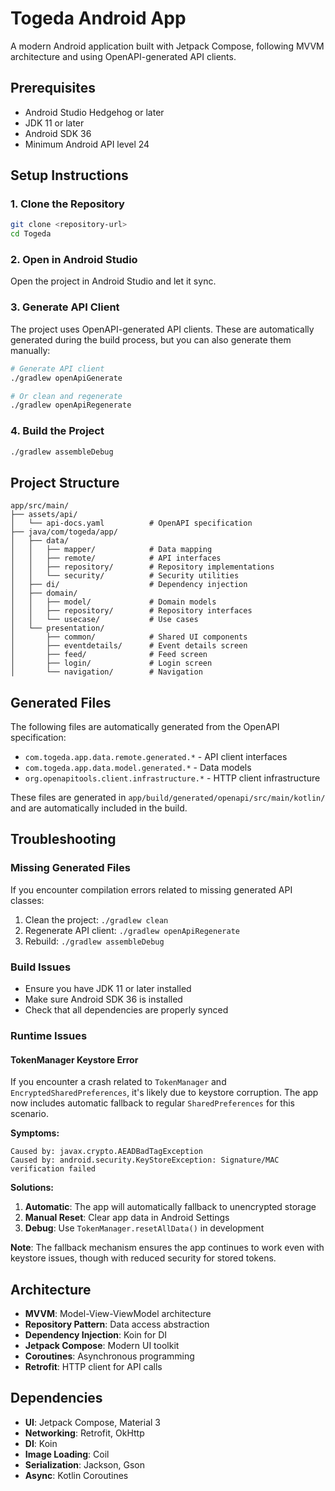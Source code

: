 # Togeda Android App

A modern Android application built with Jetpack Compose, following MVVM architecture and using OpenAPI-generated API clients.

## Prerequisites

- Android Studio Hedgehog or later
- JDK 11 or later
- Android SDK 36
- Minimum Android API level 24

## Setup Instructions

### 1. Clone the Repository

```bash
git clone <repository-url>
cd Togeda
```

### 2. Open in Android Studio

Open the project in Android Studio and let it sync.

### 3. Generate API Client

The project uses OpenAPI-generated API clients. These are automatically generated during the build process, but you can also generate them manually:

```bash
# Generate API client
./gradlew openApiGenerate

# Or clean and regenerate
./gradlew openApiRegenerate
```

### 4. Build the Project

```bash
./gradlew assembleDebug
```

## Project Structure

```
app/src/main/
├── assets/api/
│   └── api-docs.yaml          # OpenAPI specification
├── java/com/togeda/app/
│   ├── data/
│   │   ├── mapper/            # Data mapping
│   │   ├── remote/            # API interfaces
│   │   ├── repository/        # Repository implementations
│   │   └── security/          # Security utilities
│   ├── di/                    # Dependency injection
│   ├── domain/
│   │   ├── model/             # Domain models
│   │   ├── repository/        # Repository interfaces
│   │   └── usecase/           # Use cases
│   └── presentation/
│       ├── common/            # Shared UI components
│       ├── eventdetails/      # Event details screen
│       ├── feed/              # Feed screen
│       ├── login/             # Login screen
│       └── navigation/        # Navigation
```

## Generated Files

The following files are automatically generated from the OpenAPI specification:

- `com.togeda.app.data.remote.generated.*` - API client interfaces
- `com.togeda.app.data.model.generated.*` - Data models
- `org.openapitools.client.infrastructure.*` - HTTP client infrastructure

These files are generated in `app/build/generated/openapi/src/main/kotlin/` and are automatically included in the build.

## Troubleshooting

### Missing Generated Files

If you encounter compilation errors related to missing generated API classes:

1. Clean the project: `./gradlew clean`
2. Regenerate API client: `./gradlew openApiRegenerate`
3. Rebuild: `./gradlew assembleDebug`

### Build Issues

- Ensure you have JDK 11 or later installed
- Make sure Android SDK 36 is installed
- Check that all dependencies are properly synced

### Runtime Issues

#### TokenManager Keystore Error

If you encounter a crash related to `TokenManager` and `EncryptedSharedPreferences`, it's likely due to keystore corruption. The app now includes automatic fallback to regular `SharedPreferences` for this scenario.

**Symptoms:**
```
Caused by: javax.crypto.AEADBadTagException
Caused by: android.security.KeyStoreException: Signature/MAC verification failed
```

**Solutions:**
1. **Automatic**: The app will automatically fallback to unencrypted storage
2. **Manual Reset**: Clear app data in Android Settings
3. **Debug**: Use `TokenManager.resetAllData()` in development

**Note**: The fallback mechanism ensures the app continues to work even with keystore issues, though with reduced security for stored tokens.

## Architecture

- **MVVM**: Model-View-ViewModel architecture
- **Repository Pattern**: Data access abstraction
- **Dependency Injection**: Koin for DI
- **Jetpack Compose**: Modern UI toolkit
- **Coroutines**: Asynchronous programming
- **Retrofit**: HTTP client for API calls

## Dependencies

- **UI**: Jetpack Compose, Material 3
- **Networking**: Retrofit, OkHttp
- **DI**: Koin
- **Image Loading**: Coil
- **Serialization**: Jackson, Gson
- **Async**: Kotlin Coroutines 